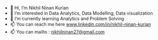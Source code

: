 - 👋 Hi, I’m Nikhil Ninan Kurian
- 👀 I’m interested in Data Analytics, Data Modelling, Data visualization
- 🌱 I’m currently learning Analytics and Problem Solving
- 📫 You can reach me here www.linkedin.com/in/nikhil-ninan-kurian 
- 📫 You can mailto : nikhilninan27@gmail.com

<!---
NNK27/NNK27 is a ✨ special ✨ repository because its `README.md` (this file) appears on your GitHub profile.
You can click the Preview link to take a look at your changes.
--->
